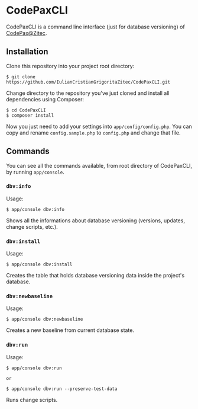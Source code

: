 # CodePaxCLI

CodePaxCLI is a command line interface (just for database versioning) of [CodePax@Zitec](https://github.com/ZitecCOM/CodePax).


## Installation

Clone this repository into your project root directory:

	$ git clone https://github.com/IulianCristianGrigoritaZitec/CodePaxCLI.git

Change directory to the repository you've just cloned and install all dependencies using Composer:
	
	$ cd CodePaxCLI
	$ composer install

Now you just need to add your settings into `app/config/config.php`. You can copy and rename `config.sample.php` to `config.php` and change that file.

## Commands

You can see all the commands available, from root directory of CodePaxCLI, by running `app/console`.

### `dbv:info`

Usage:
	
	$ app/console dbv:info

Shows all the informations about database versioning (versions, updates, change scripts, etc.).

### `dbv:install`

Usage:

	$ app/console dbv:install

Creates the table that holds database versioning data inside the project's database.

### `dbv:newbaseline`

Usage:

	$ app/console dbv:newbaseline

Creates a new baseline from current database state.

### `dbv:run`

Usage:

	$ app/console dbv:run

	or

	$ app/console dbv:run --preserve-test-data

Runs change scripts.
